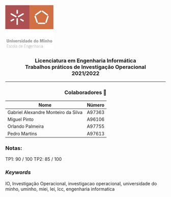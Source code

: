 <img src='uminho.png' width="30%"/>

<h3 align="center">Licenciatura em Engenharia Informática <br> Trabalhos práticos de Investigação Operacional <br> 2021/2022 </h3>

---
<h3 align="center"> Colaboradores &#129309 </h2>

<div align="center">

| Nome                                | Número |
|-------------------------------------|--------|
| Gabriel Alexandre Monteiro da Silva | A97363 |
| Miguel Pinto                        | A96106 |
| Orlando Palmeira                    | A97755 |
| Pedro Martins                       | A97613 |

</div>

### Notas:
TP1: 90 / 100
TP2: 85 / 100

<h3><i>Keywords</i></h3>
IO, Investigação Operacional, investigacao operacional, universidade do minho, uminho, miei, lei, lcc, engenharia informatica
